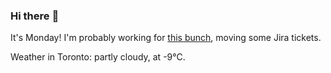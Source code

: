 ### Hi there :wave:

It's Monday! I'm probably working for [this bunch](https://github.com/kohofinancial), moving some Jira tickets.

Weather in Toronto: partly cloudy, at -9°C.
